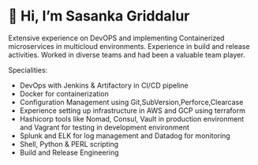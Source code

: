 # 👋 Hi, I’m Sasanka Griddalur

Extensive experience on DevOPS and implementing Containerized microservices in multicloud environments. Experience in build and release activities. Worked in diverse teams and had been a valuable team player. 

Specialities:
- DevOps with Jenkins & Artifactory in CI/CD pipeline
- Docker for containerization
- Configuration Management using Git,SubVersion,Perforce,Clearcase 
- Experience setting up infrastructure in AWS and GCP using terraform
- Hashicorp tools like Nomad, Consul, Vault in production environment and Vagrant for testing in development environment
- Splunk and ELK for log management and Datadog for monitoring
- Shell, Python & PERL scripting
- Build and Release Engineering
